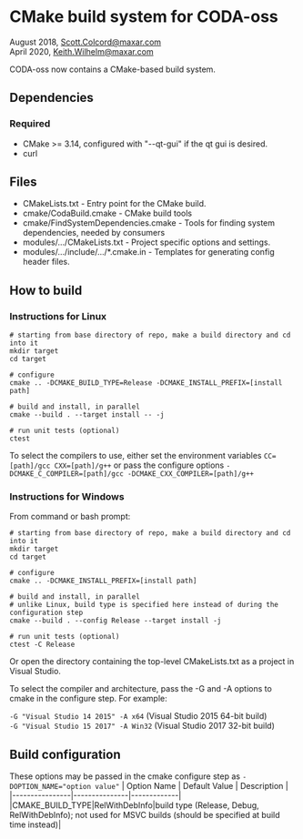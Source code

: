 # CMake build system for CODA-oss #

August 2018, Scott.Colcord@maxar.com <br />
April 2020, Keith.Wilhelm@maxar.com

CODA-oss now contains a CMake-based build system.

## Dependencies ##
### Required ###
* CMake >= 3.14, configured with "--qt-gui" if the qt gui is desired.
* curl

## Files ##
* CMakeLists.txt - Entry point for the CMake build.
* cmake/CodaBuild.cmake - CMake build tools
* cmake/FindSystemDependencies.cmake - Tools for finding system dependencies, needed by consumers
* modules/.../CMakeLists.txt - Project specific options and settings.
* modules/.../include/.../*.cmake.in - Templates for generating config header files.

## How to build ##
### Instructions for Linux ###
```
# starting from base directory of repo, make a build directory and cd into it
mkdir target
cd target

# configure
cmake .. -DCMAKE_BUILD_TYPE=Release -DCMAKE_INSTALL_PREFIX=[install path]

# build and install, in parallel
cmake --build . --target install -- -j

# run unit tests (optional)
ctest
```

To select the compilers to use, either set the environment variables `CC=[path]/gcc CXX=[path]/g++` or pass the configure options `-DCMAKE_C_COMPILER=[path]/gcc -DCMAKE_CXX_COMPILER=[path]/g++`

### Instructions for Windows ###
From command or bash prompt:
```
# starting from base directory of repo, make a build directory and cd into it
mkdir target
cd target

# configure
cmake .. -DCMAKE_INSTALL_PREFIX=[install path]

# build and install, in parallel
# unlike Linux, build type is specified here instead of during the configuration step
cmake --build . --config Release --target install -j

# run unit tests (optional)
ctest -C Release
```

Or open the directory containing the top-level CMakeLists.txt as a project in Visual Studio.

To select the compiler and architecture, pass the -G and -A options to cmake in the configure step. For example:

`-G "Visual Studio 14 2015" -A x64` (Visual Studio 2015 64-bit build) <br />
`-G "Visual Studio 15 2017" -A Win32` (Visual Studio 2017 32-bit build)


## Build configuration ##
These options may be passed in the cmake configure step as `-DOPTION_NAME="option value"`
| Option Name    | Default Value | Description |
|----------------|---------------|-------------|
|CMAKE_BUILD_TYPE|RelWithDebInfo|build type (Release, Debug, RelWithDebInfo); not used for MSVC builds (should be specified at build time instead)|

